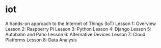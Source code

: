 # iot
A hands-on approach to the Internet of Things (IoT)
Lesson 1: Overview
Lesson 2: Raspberry Pi
Lesson 3: Python
Lesson 4: Django
Lesson 5: Autobahn and Paho
Lesson 6: Alternative Devices
Lesson 7: Cloud Platforms
Lesson 8: Data Analysis
